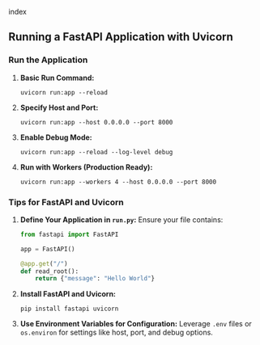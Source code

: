 index
## Running a FastAPI Application with Uvicorn

### Run the Application

1. **Basic Run Command:**
    
    ```shell
    uvicorn run:app --reload
    ```
    
2. **Specify Host and Port:**
    
    ```shell
    uvicorn run:app --host 0.0.0.0 --port 8000
    ```
    
3. **Enable Debug Mode:**
    
    ```shell
    uvicorn run:app --reload --log-level debug
    ```
    
4. **Run with Workers (Production Ready):**
    
    ```shell
    uvicorn run:app --workers 4 --host 0.0.0.0 --port 8000
    ```
    

### Tips for FastAPI and Uvicorn

1. **Define Your Application in `run.py`:** Ensure your file contains:
    
    ```python
    from fastapi import FastAPI
    
    app = FastAPI()
    
    @app.get("/")
    def read_root():
        return {"message": "Hello World"}
    ```
    
2. **Install FastAPI and Uvicorn:**
    
    ```shell
    pip install fastapi uvicorn
    ```
    
3. **Use Environment Variables for Configuration:** Leverage `.env` files or `os.environ` for settings like host, port, and debug options.